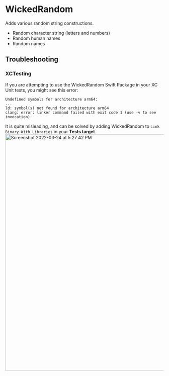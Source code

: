 # WickedRandom

Adds various random string constructions.

- Random character string (letters and numbers)
- Random human names
- Random names

## Troubleshooting

### XCTesting

If you are attempting to use the WickedRandom Swift Package in your XC Unit tests, you might see this error:

```
Undefined symbols for architecture arm64:
...
ld: symbol(s) not found for architecture arm64
clang: error: linker command failed with exit code 1 (use -v to see invocation)
```

It is quite misleading, and can be solved by adding WickedRandom to `Link Binary With Libraries` in your **Tests target**.
<img width="753" alt="Screenshot 2022-03-24 at 5 27 42 PM" src="https://user-images.githubusercontent.com/43364935/160013309-204df26e-f62a-4dff-91d4-f4546cc254c4.png">
